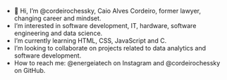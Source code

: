 - 👋 Hi, I’m @cordeirochessky, Caio Alves Cordeiro, former lawyer, changing career and mindset.
- I’m interested in software development, IT, hardware, software engineering and data science.
- I’m currently learning HTML, CSS, JavaScript and C.
- I’m looking to collaborate on projects related to data analytics and software development.
- How to reach me: @energeiatech on Instagram and @cordeirochessky on GitHub.

